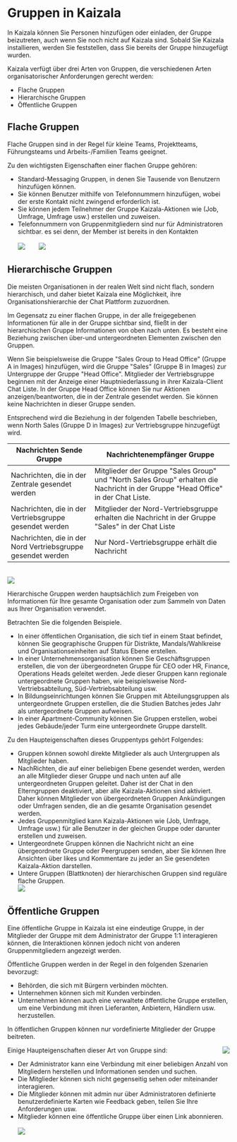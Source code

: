 # <a name="groups-in-kaizala"></a>Gruppen in Kaizala
In Kaizala können Sie Personen hinzufügen oder einladen, der Gruppe beizutreten, auch wenn Sie noch nicht auf Kaizala sind. Sobald Sie Kaizala installieren, werden Sie feststellen, dass Sie bereits der Gruppe hinzugefügt wurden. 

Kaizala verfügt über drei Arten von Gruppen, die verschiedenen Arten organisatorischer Anforderungen gerecht werden:
- Flache Gruppen
- Hierarchische Gruppen
- Öffentliche Gruppen

## <a name="flat-groups"></a>**Flache Gruppen**

Flache Gruppen sind in der Regel für kleine Teams, Projektteams, Führungsteams und Arbeits-/Familien Teams geeignet. 

Zu den wichtigsten Eigenschaften einer flachen Gruppe gehören:

- Standard-Messaging Gruppen, in denen Sie Tausende von Benutzern hinzufügen können.
- Sie können Benutzer mithilfe von Telefonnummern hinzufügen, wobei der erste Kontakt nicht zwingend erforderlich ist.
- Sie können jedem Teilnehmer der Gruppe Kaizala-Aktionen wie (Job, Umfrage, Umfrage usw.) erstellen und zuweisen. 
- Telefonnummern von Gruppenmitgliedern sind nur für Administratoren sichtbar. es sei denn, der Member ist bereits in den Kontakten <br/>
<br/>![](Images/Groups_NothZoneSales.png)&nbsp;&nbsp;&nbsp;&nbsp;&nbsp;&nbsp;&nbsp; ![](Images/Groups_NothZoneSales2.png)

## <a name="hierarchical-groups"></a>**Hierarchische Gruppen**

Die meisten Organisationen in der realen Welt sind nicht flach, sondern hierarchisch, und daher bietet Kaizala eine Möglichkeit, ihre Organisationshierarchie der Chat Plattform zuzuordnen.

Im Gegensatz zu einer flachen Gruppe, in der alle freigegebenen Informationen für alle in der Gruppe sichtbar sind, fließt in der hierarchischen Gruppe Informationen von oben nach unten. Es besteht eine Beziehung zwischen über-und untergeordneten Elementen zwischen den Gruppen. 

Wenn Sie beispielsweise die Gruppe "Sales Group to Head Office" (Gruppe A in Images) hinzufügen, wird die Gruppe "Sales" (Gruppe B in Images) zur Untergruppe der Gruppe "Head Office". Mitglieder der Vertriebsgruppe beginnen mit der Anzeige einer Hauptniederlassung in ihrer Kaizala-Client Chat Liste. In der Gruppe Head Office können Sie nur Aktionen anzeigen/beantworten, die in der Zentrale gesendet werden. Sie können keine Nachrichten in dieser Gruppe senden.

Entsprechend wird die Beziehung in der folgenden Tabelle beschrieben, wenn North Sales (Gruppe D in Images) zur Vertriebsgruppe hinzugefügt wird.

|Nachrichten Sende Gruppe|Nachrichtenempfänger Gruppe|
|--------|--------|
|Nachrichten, die in der Zentrale gesendet werden|Mitglieder der Gruppe "Sales Group" und "North Sales Group" erhalten die Nachricht in der Gruppe "Head Office" in der Chat Liste.|
|Nachrichten, die in der Vertriebsgruppe gesendet werden|Mitglieder der Nord-Vertriebsgruppe erhalten die Nachricht in der Gruppe "Sales" in der Chat Liste|
|Nachrichten, die in der Nord Vertriebsgruppe gesendet werden |Nur Nord-Vertriebsgruppe erhält die Nachricht|

<br/> ![](Images/Hierarchical1.png)

Hierarchische Gruppen werden hauptsächlich zum Freigeben von Informationen für Ihre gesamte Organisation oder zum Sammeln von Daten aus Ihrer Organisation verwendet. 

Betrachten Sie die folgenden Beispiele.

- In einer öffentlichen Organisation, die sich tief in einem Staat befindet, können Sie geographische Gruppen für Distrikte, Mandals/Wahlkreise und Organisationseinheiten auf Status Ebene erstellen.
-   In einer Unternehmensorganisation können Sie Geschäftsgruppen erstellen, die von der übergeordneten Gruppe für CEO oder HR, Finance, Operations Heads geleitet werden. Jede dieser Gruppen kann regionale untergeordnete Gruppen haben, wie beispielsweise Nord-Vertriebsabteilung, Süd-Vertriebsabteilung usw.
-   In Bildungseinrichtungen können Sie Gruppen mit Abteilungsgruppen als untergeordnete Gruppen erstellen, die die Studien Batches jedes Jahr als untergeordnete Gruppen aufweisen.
-   In einer Apartment-Community können Sie Gruppen erstellen, wobei jedes Gebäude/jeder Turm eine untergeordnete Gruppe darstellt.

Zu den Haupteigenschaften dieses Gruppentyps gehört Folgendes: 
- Gruppen können sowohl direkte Mitglieder als auch Untergruppen als Mitglieder haben.
- NachRichten, die auf einer beliebigen Ebene gesendet werden, werden an alle Mitglieder dieser Gruppe und nach unten auf alle untergeordneten Gruppen geleitet. Daher ist der Chat in den Elterngruppen deaktiviert, aber alle Kaizala-Aktionen sind aktiviert. Daher können Mitglieder von übergeordneten Gruppen Ankündigungen oder Umfragen senden, die an die gesamte Organisation gesendet werden.
- Jedes Gruppenmitglied kann Kaizala-Aktionen wie (Job, Umfrage, Umfrage usw.) für alle Benutzer in der gleichen Gruppe oder darunter erstellen und zuweisen.
- Untergeordnete Gruppen können die Nachricht nicht an eine übergeordnete Gruppe oder Peergruppen senden, aber Sie können Ihre Ansichten über likes und Kommentare zu jeder an Sie gesendeten Kaizala-Aktion darstellen.
- Untere Gruppen (Blattknoten) der hierarchischen Gruppen sind reguläre flache Gruppen.
<br/> ![](Images/Hierarchical2.PNG)

## <a name="public-groups"></a>**Öffentliche Gruppen** 

Eine öffentliche Gruppe in Kaizala ist eine eindeutige Gruppe, in der Mitglieder der Gruppe mit dem Administrator der Gruppe 1:1 interagieren können, die Interaktionen können jedoch nicht von anderen Gruppenmitgliedern angezeigt werden. 

Öffentliche Gruppen werden in der Regel in den folgenden Szenarien bevorzugt:

- Behörden, die sich mit Bürgern verbinden möchten.
- Unternehmen können sich mit Kunden verbinden.
- Unternehmen können auch eine verwaltete öffentliche Gruppe erstellen, um eine Verbindung mit ihren Lieferanten, Anbietern, Händlern usw. herzustellen.

In öffentlichen Gruppen können nur vordefinierte Mitglieder der Gruppe beitreten.

Einige Haupteigenschaften dieser Art von Gruppe sind: <img align="right" src="Images/Public1.PNG">

- Der Administrator kann eine Verbindung mit einer beliebigen Anzahl von Mitgliedern herstellen und Informationen senden und suchen.
- Die Mitglieder können sich nicht gegenseitig sehen oder miteinander interagieren.
- Die Mitglieder können mit admin nur über Administratoren definierte benutzerdefinierte Karten wie Feedback geben, teilen Sie Ihre Anforderungen usw.
- Mitglieder können eine öffentliche Gruppe über einen Link abonnieren.
<br/> <br/> 
![](Images/Public4.PNG)

